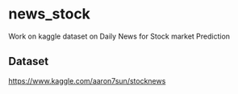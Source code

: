 # news_stock
Work on kaggle dataset on Daily News for Stock market Prediction

## Dataset
https://www.kaggle.com/aaron7sun/stocknews
